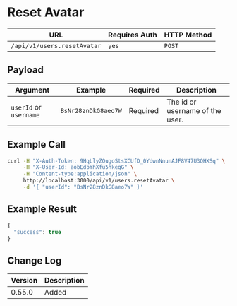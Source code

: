# Reset Avatar

| URL                         | Requires Auth | HTTP Method |
| --------------------------- | ------------- | ----------- |
| `/api/v1/users.resetAvatar` | `yes`         | `POST`      |

## Payload

| Argument               | Example             | Required | Description                     |
| ---------------------- | ------------------- | -------- | ------------------------------- |
| `userId` or `username` | `BsNr28znDkG8aeo7W` | Required | The id or username of the user. |

## Example Call

```bash
curl -H "X-Auth-Token: 9HqLlyZOugoStsXCUfD_0YdwnNnunAJF8V47U3QHXSq" \
     -H "X-User-Id: aobEdbYhXfu5hkeqG" \
     -H "Content-type:application/json" \
     http://localhost:3000/api/v1/users.resetAvatar \
     -d '{ "userId": "BsNr28znDkG8aeo7W" }'
```

## Example Result

```javascript
{
  "success": true
}
```

## Change Log

| Version | Description |
| ------- | ----------- |
| 0.55.0  | Added       |
